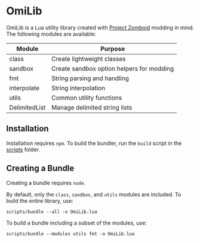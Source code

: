 # OmiLib
OmiLib is a Lua utility library created with [Project Zomboid](https://projectzomboid.com) modding in mind.
The following modules are available:

| Module        | Purpose                                   |
| ------------- | ----------------------------------------- |
| class         | Create lightweight classes                |
| sandbox       | Create sandbox option helpers for modding |
| fmt           | String parsing and handling               |
| interpolate   | String interpolation                      |
| utils         | Common utility functions                  |
| DelimitedList | Manage delimited string lists             |

## Installation
Installation requires `npm`.
To build the bundler, run the `build` script in the [scripts](./scripts/) folder.

## Creating a Bundle
Creating a bundle requires `node`.

By default, only the `class`, `sandbox`, and `utils` modules are included.
To build the entire library, use:

```
scripts/bundle --all -o OmiLib.lua
```

To build a bundle including a subset of the modules, use:

```
scripts/bundle --modules utils fmt -o OmiLib.lua
```

